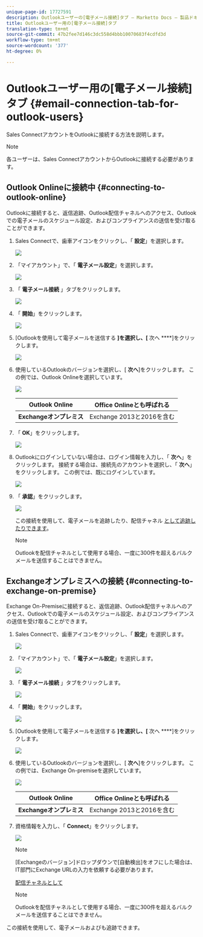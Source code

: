 ```yaml
---
unique-page-id: 17727591
description: Outlookユーザーの[電子メール接続]タブ — Marketto Docs — 製品ドキュメント
title: Outlookユーザー用の[電子メール接続]タブ
translation-type: tm+mt
source-git-commit: 47b2fee7d146c3dc558d4bbb10070683f4cdfd3d
workflow-type: tm+mt
source-wordcount: '377'
ht-degree: 0%

---
```



# Outlookユーザー用の[電子メール接続]タブ {#email-connection-tab-for-outlook-users}

Sales ConnectアカウントをOutlookに接続する方法を説明します。

>[!NOTE]
>
>各ユーザーは、Sales ConnectアカウントからOutlookに接続する必要があります。

## Outlook Onlineに接続中 {#connecting-to-outlook-online}

Outlookに接続すると、返信追跡、Outlook配信チャネルへのアクセス、Outlookでの電子メールのスケジュール設定、およびコンプライアンスの送信を受け取ることができます。

1. Sales Connectで、歯車アイコンをクリックし、「 **設定**」を選択します。

   ![](assets/one.png)

1. 「マイアカウント」で、「 **電子メール設定**」を選択します。

   ![](assets/two.png)

1. 「 **電子メール接続** 」タブをクリックします。

   ![](assets/three.png)

1. 「 **開始**」をクリックします。

   ![](assets/four.png)

1. [Outlookを使用して電子メールを送信する **]を選択し、[** 次へ ****]をクリックします。

   ![](assets/five-a.png)

1. 使用しているOutlookのバージョンを選択し、[ **次へ**]をクリックします。 この例では、Outlook Onlineを選択しています。

   ![](assets/six-a.png)

   | **Outlook Online** | Office Onlineとも呼ばれる |
   |---|---|
   | **Exchangeオンプレミス** | Exchange 2013と2016を含む |

1. 「 **OK**」をクリックします。

   ![](assets/seven-a.png)

1. Outlookにログインしていない場合は、ログイン情報を入力し、「 **次へ**」をクリックします。 接続する場合は、接続先のアカウントを選択し、「 **次へ**」をクリックします。 この例では、既にログインしています。

   ![](assets/eight-a.png)

1. 「 **承認**」をクリックします。

   ![](assets/nine-a.png)

   この接続を使用して、電子メールを追跡したり、配信チャネル [として追跡したりできます](http://docs.marketo.com/display/public/DOCS/Setting+up+Your+Delivery+Channel#SettingupYourDeliveryChannel-Gmail)。

   >[!NOTE]
   >
   >Outlookを配信チャネルとして使用する場合、一度に300件を超えるバルクメールを送信することはできません。

## Exchangeオンプレミスへの接続 {#connecting-to-exchange-on-premise}

Exchange On-Premiseに接続すると、返信追跡、Outlook配信チャネルへのアクセス、Outlookでの電子メールのスケジュール設定、およびコンプライアンスの送信を受け取ることができます。

1. Sales Connectで、歯車アイコンをクリックし、「 **設定**」を選択します。

   ![](assets/one.png)

1. 「マイアカウント」で、「 **電子メール設定**」を選択します。

   ![](assets/two.png)

1. 「 **電子メール接続** 」タブをクリックします。

   ![](assets/three.png)

1. 「 **開始**」をクリックします。

   ![](assets/four.png)

1. [Outlookを使用して電子メールを送信する **]を選択し、[** 次へ ****]をクリックします。

   ![](assets/five-a.png)

1. 使用しているOutlookのバージョンを選択し、[ **次へ**]をクリックします。 この例では、Exchange On-premiseを選択しています。

   ![](assets/six-b.png)

   | **Outlook Online** | Office Onlineとも呼ばれる |
   |---|---|
   | **Exchangeオンプレミス** | Exchange 2013と2016を含む |

1. 資格情報を入力し、「 **Connect**」をクリックします。

   ![](assets/seven-b.png)

   >[!NOTE]
   >
   >[Exchangeのバージョン]ドロップダウンで[自動検出]をオフにした場合は、IT部門にExchange URLの入力を依頼する必要があります。

   [配信チャネルとして](http://docs.marketo.com/display/public/DOCS/Setting+up+Your+Delivery+Channel#SettingupYourDeliveryChannel-Gmail)

   >[!NOTE]
   >
   >Outlookを配信チャネルとして使用する場合、一度に300件を超えるバルクメールを送信することはできません。

この接続を使用して、電子メールおよびも追跡できます。